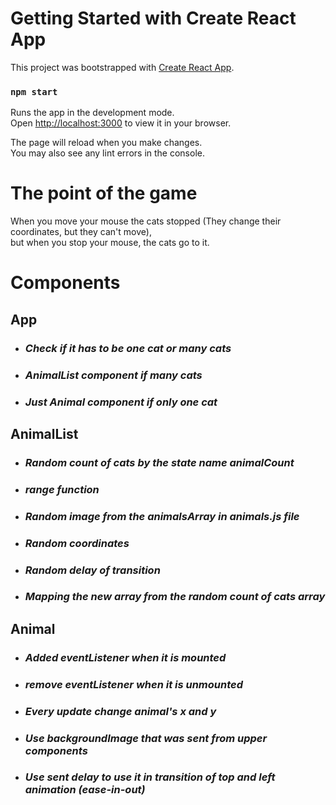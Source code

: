 # Getting Started with Create React App

This project was bootstrapped with [Create React App](https://github.com/facebook/create-react-app).


### `npm start`

Runs the app in the development mode.\
Open [http://localhost:3000](http://localhost:3000) to view it in your browser.

The page will reload when you make changes.\
You may also see any lint errors in the console.

# The point of the game
When you move your mouse the cats stopped (They change their coordinates, but they can't move),\
but when you stop your mouse, the cats go to it.

# Components

## App

 - ### *Check if it has to be one cat or many cats*
 - ### *AnimalList component if many cats*
 - ### *Just Animal component if only one cat*


## AnimalList

- ### *Random count of cats by the state name animalCount*
- ### *range function*
- ### *Random image from the animalsArray in animals.js file*
- ### *Random coordinates*
- ### *Random delay of transition*
- ### *Mapping the new array from the random count of cats array*


## Animal

- ### *Added eventListener when it is mounted*
- ### *remove eventListener when it is unmounted*
- ### *Every update change animal's x and y*
- ### *Use backgroundImage that was sent from upper components*
- ### *Use sent delay to use it in transition of top and left animation (ease-in-out)*